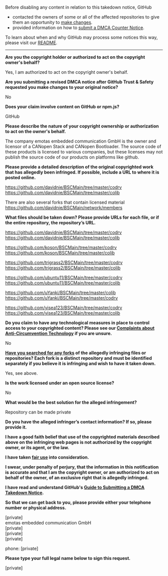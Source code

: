 Before disabling any content in relation to this takedown notice, GitHub
- contacted the owners of some or all of the affected repositories to give them an opportunity to [make changes](https://docs.github.com/en/github/site-policy/dmca-takedown-policy#a-how-does-this-actually-work).
- provided information on how to [submit a DMCA Counter Notice](https://docs.github.com/en/articles/guide-to-submitting-a-dmca-counter-notice).

To learn about when and why GitHub may process some notices this way, please visit our [README](https://github.com/github/dmca/blob/master/README.md#anatomy-of-a-takedown-notice).

---

**Are you the copyright holder or authorized to act on the copyright owner's behalf?**

Yes, I am authorized to act on the copyright owner's behalf.

**Are you submitting a revised DMCA notice after GitHub Trust & Safety requested you make changes to your original notice?**

No

**Does your claim involve content on GitHub or npm.js?**

GitHub

**Please describe the nature of your copyright ownership or authorization to act on the owner's behalf.**

The company emotas embedded communication GmbH is the owner and licensor of a CANopen Stack and CANopen Bootloader. The source code of these products is licensed to various companies, but these licenses may not publish the source code of our products on platforms like github.

**Please provide a detailed description of the original copyrighted work that has allegedly been infringed. If possible, include a URL to where it is posted online.**

https://github.com/davidnie/BSCMain/tree/master/codrv  
https://github.com/davidnie/BSCMain/tree/master/colib

There are also several forks that contain licensed material https://github.com/davidnie/BSCMain/network/members

**What files should be taken down? Please provide URLs for each file, or if the entire repository, the repository’s URL.**

https://github.com/davidnie/BSCMain/tree/master/codrv  
https://github.com/davidnie/BSCMain/tree/master/colib

https://github.com/koson/BSCMain/tree/master/codrv  
https://github.com/koson/BSCMain/tree/master/colib

https://github.com/trigrass2/BSCMain/tree/master/codrv  
https://github.com/trigrass2/BSCMain/tree/master/colib

https://github.com/ubuntu11/BSCMain/tree/master/codrv  
https://github.com/ubuntu11/BSCMain/tree/master/colib

https://github.com/uYanki/BSCMain/tree/master/colib  
https://github.com/uYanki/BSCMain/tree/master/codrv

https://github.com/yisea123/BSCMain/tree/master/codrv  
https://github.com/yisea123/BSCMain/tree/master/colib

**Do you claim to have any technological measures in place to control access to your copyrighted content? Please see our <a href="https://docs.github.com/articles/guide-to-submitting-a-dmca-takedown-notice#complaints-about-anti-circumvention-technology">Complaints about Anti-Circumvention Technology</a> if you are unsure.**

No

**<a href="https://docs.github.com/articles/dmca-takedown-policy#b-what-about-forks-or-whats-a-fork">Have you searched for any forks</a> of the allegedly infringing files or repositories? Each fork is a distinct repository and must be identified separately if you believe it is infringing and wish to have it taken down.**

Yes, see above.

**Is the work licensed under an open source license?**

No

**What would be the best solution for the alleged infringement?**

Repository can be made private

**Do you have the alleged infringer’s contact information? If so, please provide it.**

**I have a good faith belief that use of the copyrighted materials described above on the infringing web pages is not authorized by the copyright owner, or its agent, or the law.**

**I have taken <a href="https://www.lumendatabase.org/topics/22">fair use</a> into consideration.**

**I swear, under penalty of perjury, that the information in this notification is accurate and that I am the copyright owner, or am authorized to act on behalf of the owner, of an exclusive right that is allegedly infringed.**

**I have read and understand GitHub's <a href="https://docs.github.com/articles/guide-to-submitting-a-dmca-takedown-notice/">Guide to Submitting a DMCA Takedown Notice</a>.**

**So that we can get back to you, please provide either your telephone number or physical address.**

[private]  
emotas embedded communication GmbH  
[private]  
[private]  
[private]  

phone: [private]  

**Please type your full legal name below to sign this request.**

[private]  

